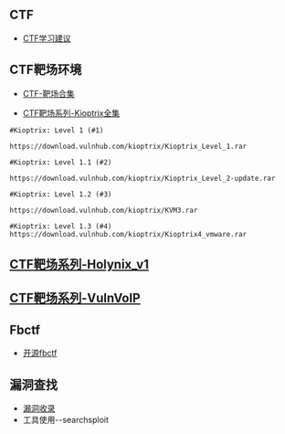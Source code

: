## CTF

- [CTF学习建议](https://github.com/premepen/pen-ctf/blob/master/posts/src2.md)

## CTF靶场环境

- [CTF-靶场合集](https://www.freebuf.com/author/%E9%99%8C%E5%BA%A6)

- [CTF靶场系列-Kioptrix全集](https://www.freebuf.com/column/197647.html)
```
#Kioptrix: Level 1 (#1)

https://download.vulnhub.com/kioptrix/Kioptrix_Level_1.rar

#Kioptrix: Level 1.1 (#2)

https://download.vulnhub.com/kioptrix/Kioptrix_Level_2-update.rar

#Kioptrix: Level 1.2 (#3)

https://download.vulnhub.com/kioptrix/KVM3.rar

#Kioptrix: Level 1.3 (#4)
https://download.vulnhub.com/kioptrix/Kioptrix4_vmware.rar

```
## [CTF靶场系列-Holynix_v1](https://www.freebuf.com/column/197121.html)
## [CTF靶场系列-VulnVoIP](https://www.freebuf.com/column/200655.html)

## Fbctf
- [开源fbctf](https://github.com/facebook/fbctf)


## 漏洞查找

- [漏洞收录](https://www.exploit-db.com/)
- 工具使用--searchsploit 
